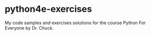 # python4e-exercises
My code samples and exercises solutions for the course Python For Everyone by Dr. Chuck.

